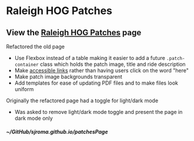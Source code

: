# Raleigh HOG Patches  

## View the <a href="https://sjroma.github.io/patchesPage/index.html" target="_blank">Raleigh HOG Patches</a> page

Refactored the old page  
  - Use Flexbox instead of a table making it easier to add a future `.patch-container` class which holds the patch image, title and ride description   
  - Make <a href="https://webaim.org/techniques/hypertext/link_text" target="_blank">accessible links</a> rather than having users click on the word "here"  
  - Make patch image backgrounds transparent  
  - Add templates for ease of updating PDF files and to make files look uniform  

Originally the refactored page had a toggle for light/dark mode  
  - Was asked to remove light/dark mode toggle and present the page in dark mode only     

##### ~/GitHub/sjroma.github.io/patchesPage    
